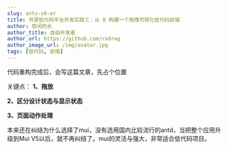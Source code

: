 ```yaml
---
slug: antv-x6-er
title: 开源低代码平台开发实践三：从 0 构建一个拖拽可视化低代码前端
author: 悠闲的水
author_title: 自由开发者
author_url: https://github.com/rxdrag
author_image_url: /img/avatar.jpg
tags: [低代码, 前端]
---
```


代码重构完成后，会写这篇文章，先占个位置

关键点：
**1、拖放**

**2、区分设计状态与显示状态**

**3、页面动作处理**

本来还在纠结为什么选择了mui，没有选用国内比较流行的antd，当把整个应用升级到Mui V5以后，就不再纠结了。mui的灵活与强大，非常适合低代码项目。